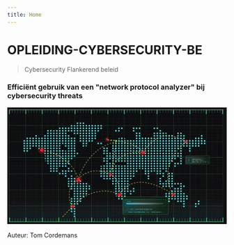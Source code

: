 ```yaml
---
title: Home
---
```


# OPLEIDING-CYBERSECURITY-BE

> Cybersecurity Flankerend beleid

### Efficiënt gebruik van een "network protocol analyzer" bij cybersecurity threats


![Success](./assets/Frontpage.png)   






Auteur: Tom Cordemans